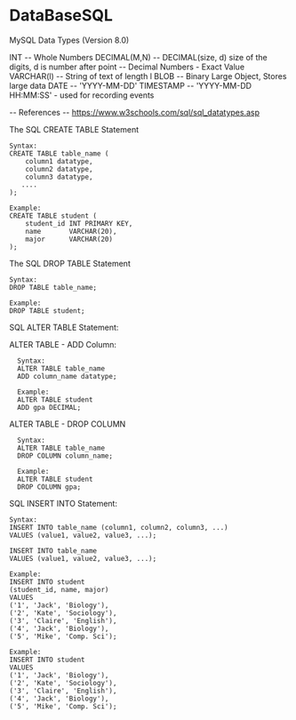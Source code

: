 # DataBaseSQL

MySQL Data Types (Version 8.0)

  INT               -- Whole Numbers
  DECIMAL(M,N)      -- DECIMAL(size, d) size of the digits, d is number after point
                    -- Decimal Numbers - Exact Value
  VARCHAR(l)        -- String of text of length l
  BLOB              -- Binary Large Object, Stores large data
  DATE              -- 'YYYY-MM-DD'
  TIMESTAMP         -- 'YYYY-MM-DD HH:MM:SS' - used for recording events

-- References
-- https://www.w3schools.com/sql/sql_datatypes.asp

The SQL CREATE TABLE Statement

    Syntax:
    CREATE TABLE table_name (
        column1 datatype,
        column2 datatype,
        column3 datatype,
       ....
    );

    Example:
    CREATE TABLE student (
        student_id INT PRIMARY KEY,
        name       VARCHAR(20),
        major      VARCHAR(20)
    );

The SQL DROP TABLE Statement

    Syntax:
    DROP TABLE table_name;

    Example:
    DROP TABLE student;

SQL ALTER TABLE Statement:

  ALTER TABLE - ADD Column:
  
      Syntax:
      ALTER TABLE table_name
      ADD column_name datatype;

      Example:
      ALTER TABLE student 
      ADD gpa DECIMAL;

  ALTER TABLE - DROP COLUMN
  
      Syntax:
      ALTER TABLE table_name
      DROP COLUMN column_name;

      Example:
      ALTER TABLE student 
      DROP COLUMN gpa;

SQL INSERT INTO Statement:

	Syntax:
	INSERT INTO table_name (column1, column2, column3, ...)
	VALUES (value1, value2, value3, ...);

	INSERT INTO table_name
	VALUES (value1, value2, value3, ...);
	
	Example:
	INSERT INTO student
	(student_id, name, major)
	VALUES 
	('1', 'Jack', 'Biology'),
	('2', 'Kate', 'Sociology'),
	('3', 'Claire', 'English'),
	('4', 'Jack', 'Biology'),
	('5', 'Mike', 'Comp. Sci');
	
	Example:
	INSERT INTO student 
	VALUES 
	('1', 'Jack', 'Biology'),
	('2', 'Kate', 'Sociology'),
	('3', 'Claire', 'English'),
	('4', 'Jack', 'Biology'),
	('5', 'Mike', 'Comp. Sci');
	

